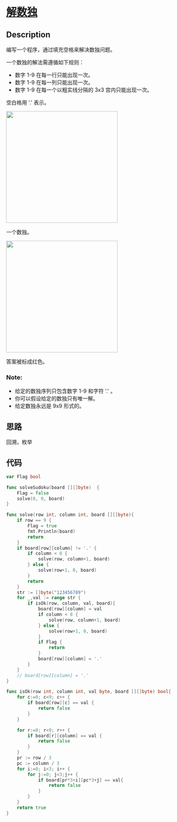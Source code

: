 # [解数独](https://leetcode-cn.com/problems/sudoku-solver/)

## Description

编写一个程序，通过填充空格来解决数独问题。

一个数独的解法需遵循如下规则：

* 数字 1-9 在每一行只能出现一次。
* 数字 1-9 在每一列只能出现一次。
* 数字 1-9 在每一个以粗实线分隔的 3x3 宫内只能出现一次。

空白格用 '.' 表示。

<img src="http://upload.wikimedia.org/wikipedia/commons/thumb/f/ff/Sudoku-by-L2G-20050714.svg/250px-Sudoku-by-L2G-20050714.svg.png" width=300>

一个数独。

<img src="http://upload.wikimedia.org/wikipedia/commons/thumb/3/31/Sudoku-by-L2G-20050714_solution.svg/250px-Sudoku-by-L2G-20050714_solution.svg.png" width=300>

答案被标成红色。

### Note:

* 给定的数独序列只包含数字 1-9 和字符 '.' 。
* 你可以假设给定的数独只有唯一解。
* 给定数独永远是 9x9 形式的。

## 思路

回溯，枚举

## 代码
```` Go
var Flag bool

func solveSudoku(board [][]byte)  {
    Flag = false
    solve(0, 0, board)
}

func solve(row int, column int, board [][]byte){
    if row == 9 {
        Flag = true
        fmt.Println(board)
        return
    }
    if board[row][column] != '.' {
        if column < 8 {
            solve(row, column+1, board)
        } else {
            solve(row+1, 0, board)
        }
        return
    }
    str := []byte("123456789")
    for _,val := range str {
        if isOk(row, column, val, board){
            board[row][column] = val
            if column < 8 {
                solve(row, column+1, board)
            } else {
                solve(row+1, 0, board)
            }
            if Flag {
                return
            }
            board[row][column] = '.'
        }
    }
    // board[row][column] = '.'
}

func isOk(row int, column int, val byte, board [][]byte) bool{
    for c:=0; c<9; c++ {
        if board[row][c] == val {
            return false
        }
    }

    for r:=0; r<9; r++ {
        if board[r][column] == val {
            return false
        }
    }
    pr := row / 3
    pc := column / 3
	for i:=0; i<3; i++ {
		for j:=0; j<3;j++ {
            if board[pr*3+i][pc*3+j] == val{
                return false
            }
		}
	}
    return true
}
````

